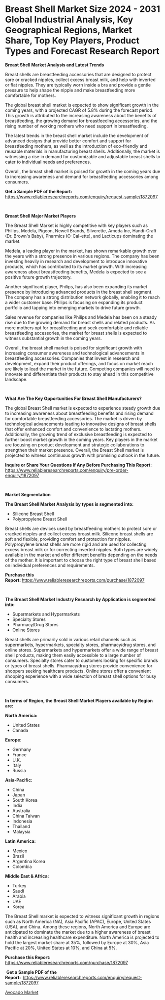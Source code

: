 <p><h1>Breast Shell Market Size 2024 - 2031 Global Industrial Analysis, Key Geographical Regions, Market Share, Top Key Players, Product Types and Forecast Research Report</h1></p><p><strong>Breast Shell Market Analysis and Latest Trends</strong></p>
<p><p>Breast shells are breastfeeding accessories that are designed to protect sore or cracked nipples, collect excess breast milk, and help with inverted or flat nipples. They are typically worn inside a bra and provide a gentle pressure to help shape the nipple and make breastfeeding more comfortable for mothers.</p><p>The global breast shell market is expected to show significant growth in the coming years, with a projected CAGR of 5.8% during the forecast period. This growth is attributed to the increasing awareness about the benefits of breastfeeding, the growing demand for breastfeeding accessories, and the rising number of working mothers who need support in breastfeeding.</p><p>The latest trends in the breast shell market include the development of advanced designs that provide better comfort and support for breastfeeding mothers, as well as the introduction of eco-friendly and reusable materials in manufacturing breast shells. Additionally, the market is witnessing a rise in demand for customizable and adjustable breast shells to cater to individual needs and preferences.</p><p>Overall, the breast shell market is poised for growth in the coming years due to increasing awareness and demand for breastfeeding accessories among consumers.</p></p>
<p><strong>Get a Sample PDF of the Report:&nbsp;</strong> <a href="https://www.reliableresearchreports.com/enquiry/request-sample/1872097">https://www.reliableresearchreports.com/enquiry/request-sample/1872097</a></p>
<p>&nbsp;</p>
<p><strong>Breast Shell Major Market Players</strong></p>
<p><p>The Breast Shell Market is highly competitive with key players such as Philips, Medela, Pigeon, Newell Brands, Silverette, Ameda Inc, Handi-Craft (Dr. Brown's Baby), Pharmics (O-Cal-ette), and Lacticups dominating the market.</p><p>Medela, a leading player in the market, has shown remarkable growth over the years with a strong presence in various regions. The company has been investing heavily in research and development to introduce innovative products, which has contributed to its market growth. With increasing awareness about breastfeeding benefits, Medela is expected to see a positive future growth trajectory.</p><p>Another significant player, Philips, has also been expanding its market presence by introducing advanced products in the breast shell segment. The company has a strong distribution network globally, enabling it to reach a wider customer base. Philips is focusing on expanding its product portfolio and tapping into emerging markets to drive future growth.</p><p>Sales revenue for companies like Philips and Medela has been on a steady rise due to the growing demand for breast shells and related products. As more mothers opt for breastfeeding and seek comfortable and reliable breastfeeding accessories, the market for breast shells is expected to witness substantial growth in the coming years.</p><p>Overall, the breast shell market is poised for significant growth with increasing consumer awareness and technological advancements in breastfeeding accessories. Companies that invest in research and development, expand their product offerings, and focus on market reach are likely to lead the market in the future. Competing companies will need to innovate and differentiate their products to stay ahead in this competitive landscape.</p></p>
<p>&nbsp;</p>
<p><strong>What Are The Key Opportunities For Breast Shell Manufacturers?</strong></p>
<p><p>The global Breast Shell market is expected to experience steady growth due to increasing awareness about breastfeeding benefits and rising demand for comfortable breastfeeding accessories. The market is driven by technological advancements leading to innovative designs of breast shells that offer enhanced comfort and convenience to lactating mothers. Additionally, the growing trend of exclusive breastfeeding is expected to further boost market growth in the coming years. Key players in the market are focusing on product development and strategic collaborations to strengthen their market presence. Overall, the Breast Shell market is projected to witness continuous growth with promising outlook in the future.</p></p>
<p><strong>Inquire or Share Your Questions If Any Before Purchasing This Report:</strong> <a href="https://www.reliableresearchreports.com/enquiry/pre-order-enquiry/1872097">https://www.reliableresearchreports.com/enquiry/pre-order-enquiry/1872097</a></p>
<p>&nbsp;</p>
<p><strong>Market Segmentation</strong></p>
<p><strong>The Breast Shell Market Analysis by types is segmented into:</strong></p>
<p><ul><li>Silicone Breast Shell</li><li>Polypropylene Breast Shell</li></ul></p>
<p><p>Breast shells are devices used by breastfeeding mothers to protect sore or cracked nipples and collect excess breast milk. Silicone breast shells are soft and flexible, providing comfort and protection for nipples. Polypropylene breast shells are more rigid and are used for collecting excess breast milk or for correcting inverted nipples. Both types are widely available in the market and offer different benefits depending on the needs of the mother. It is important to choose the right type of breast shell based on individual preferences and requirements.</p></p>
<p><strong>Purchase this Report:&nbsp;</strong><a href="https://www.reliableresearchreports.com/purchase/1872097">https://www.reliableresearchreports.com/purchase/1872097</a></p>
<p>&nbsp;</p>
<p><strong>The Breast Shell Market Industry Research by Application is segmented into:</strong></p>
<p><ul><li>Supermarkets and Hypermarkets</li><li>Specialty Stores</li><li>Pharmacy/Drug Stores</li><li>Online Stores</li></ul></p>
<p><p>Breast shells are primarily sold in various retail channels such as supermarkets, hypermarkets, specialty stores, pharmacy/drug stores, and online stores. Supermarkets and hypermarkets offer a wide range of breast shell products, making them easily accessible to a large number of consumers. Specialty stores cater to customers looking for specific brands or types of breast shells. Pharmacy/drug stores provide convenience for shoppers seeking healthcare products. Online stores offer a convenient shopping experience with a wide selection of breast shell options for busy consumers.</p></p>
<p>&nbsp;</p>
<p><strong>In terms of Region, the Breast Shell Market Players available by Region are:</strong></p>
<p>
    <p> <strong> North America: </strong>
        <ul>
            <li>United States</li>
            <li>Canada</li>
        </ul>
        </p> 
    <p> <strong> Europe: </strong>
        <ul>
            <li>Germany</li>
            <li>France</li>
            <li>U.K.</li>
            <li>Italy</li>
            <li>Russia</li>
        </ul>
        </p> 
    <p> <strong> Asia-Pacific: </strong>
        <ul>
            <li>China</li>
            <li>Japan</li>
            <li>South Korea</li>
            <li>India</li>
            <li>Australia</li>
            <li>China Taiwan</li>
            <li>Indonesia</li>
            <li>Thailand</li>
            <li>Malaysia</li>
        </ul>
        </p> 
    <p> <strong> Latin America: </strong>
        <ul>
            <li>Mexico</li>
            <li>Brazil</li>
            <li>Argentina Korea</li>
            <li>Colombia</li>
        </ul>
        </p> 
    <p> <strong> Middle East & Africa: </strong>
        <ul>
            <li>Turkey</li>
            <li>Saudi</li>
            <li>Arabia</li>
            <li>UAE</li>
            <li>Korea</li>
        </ul>
    </p>
    </p>
<p><p>The Breast Shell market is expected to witness significant growth in regions such as North America (NA), Asia Pacific (APAC), Europe, United States (USA), and China. Among these regions, North America and Europe are anticipated to dominate the market due to a higher awareness of breast health and increasing healthcare expenditure. North America is projected to hold the largest market share at 35%, followed by Europe at 30%, Asia Pacific at 20%, United States at 10%, and China at 5%.</p></p>
<p><strong>Purchase this Report: </strong><a href="https://www.reliableresearchreports.com/purchase/1872097">https://www.reliableresearchreports.com/purchase/1872097</a></p>
<p>&nbsp;<strong>Get a Sample PDF of the Report:&nbsp;&nbsp;</strong><a href="https://www.reliableresearchreports.com/enquiry/request-sample/1872097">https://www.reliableresearchreports.com/enquiry/request-sample/1872097</a></p>
<p><strong></strong></p>
<p><p><a href="https://invited-way-688.notion.site/Avocado-Market-Research-Report-Unlocks-Analysis-on-the-Market-Financial-Status-Market-Size-and-Mar-fdcb2d39681a4442a2f10d2cd6ba03bb">Avocado Market</a></p></p>
